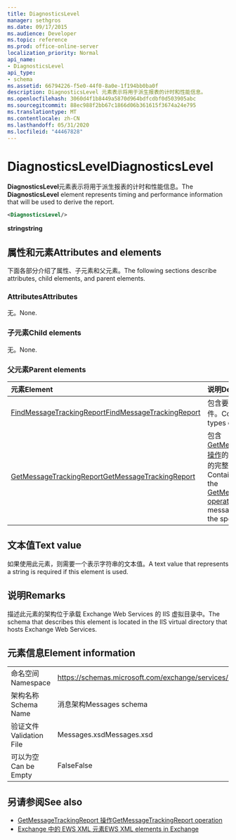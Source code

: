 ```yaml
---
title: DiagnosticsLevel
manager: sethgros
ms.date: 09/17/2015
ms.audience: Developer
ms.topic: reference
ms.prod: office-online-server
localization_priority: Normal
api_name:
- DiagnosticsLevel
api_type:
- schema
ms.assetid: 66794226-f5e0-44f0-8a0e-1f194bb0ba0f
description: DiagnosticsLevel 元素表示将用于派生报表的计时和性能信息。
ms.openlocfilehash: 3060d4f1b8449a5870d964bdfcdbf0d503905abc
ms.sourcegitcommit: 88ec988f2bb67c1866d06b361615f3674a24e795
ms.translationtype: MT
ms.contentlocale: zh-CN
ms.lasthandoff: 05/31/2020
ms.locfileid: "44467828"
---
```

# <a name="diagnosticslevel"></a><span data-ttu-id="76a59-103">DiagnosticsLevel</span><span class="sxs-lookup"><span data-stu-id="76a59-103">DiagnosticsLevel</span></span>

<span data-ttu-id="76a59-104">**DiagnosticsLevel**元素表示将用于派生报表的计时和性能信息。</span><span class="sxs-lookup"><span data-stu-id="76a59-104">The **DiagnosticsLevel** element represents timing and performance information that will be used to derive the report.</span></span> 
  
```XML
<DiagnosticsLevel/>
```

 <span data-ttu-id="76a59-105">**string**</span><span class="sxs-lookup"><span data-stu-id="76a59-105">**string**</span></span>
## <a name="attributes-and-elements"></a><span data-ttu-id="76a59-106">属性和元素</span><span class="sxs-lookup"><span data-stu-id="76a59-106">Attributes and elements</span></span>

<span data-ttu-id="76a59-107">下面各部分介绍了属性、子元素和父元素。</span><span class="sxs-lookup"><span data-stu-id="76a59-107">The following sections describe attributes, child elements, and parent elements.</span></span>
  
### <a name="attributes"></a><span data-ttu-id="76a59-108">Attributes</span><span class="sxs-lookup"><span data-stu-id="76a59-108">Attributes</span></span>

<span data-ttu-id="76a59-109">无。</span><span class="sxs-lookup"><span data-stu-id="76a59-109">None.</span></span>
  
### <a name="child-elements"></a><span data-ttu-id="76a59-110">子元素</span><span class="sxs-lookup"><span data-stu-id="76a59-110">Child elements</span></span>

<span data-ttu-id="76a59-111">无。</span><span class="sxs-lookup"><span data-stu-id="76a59-111">None.</span></span>
  
### <a name="parent-elements"></a><span data-ttu-id="76a59-112">父元素</span><span class="sxs-lookup"><span data-stu-id="76a59-112">Parent elements</span></span>

|<span data-ttu-id="76a59-113">**元素**</span><span class="sxs-lookup"><span data-stu-id="76a59-113">**Element**</span></span>|<span data-ttu-id="76a59-114">**说明**</span><span class="sxs-lookup"><span data-stu-id="76a59-114">**Description**</span></span>|
|:-----|:-----|
|[<span data-ttu-id="76a59-115">FindMessageTrackingReport</span><span class="sxs-lookup"><span data-stu-id="76a59-115">FindMessageTrackingReport</span></span>](findmessagetrackingreport.md) <br/> |<span data-ttu-id="76a59-116">包含要查找的邮件的类型的条件。</span><span class="sxs-lookup"><span data-stu-id="76a59-116">Contains criteria for the types of messages to find.</span></span>  <br/> |
|[<span data-ttu-id="76a59-117">GetMessageTrackingReport</span><span class="sxs-lookup"><span data-stu-id="76a59-117">GetMessageTrackingReport</span></span>](getmessagetrackingreport.md) <br/> |<span data-ttu-id="76a59-118">包含[GetMessageTrackingReport 操作](getmessagetrackingreport-operation.md)的请求，以检索指定 ID 的完整邮件跟踪报告。</span><span class="sxs-lookup"><span data-stu-id="76a59-118">Contains the request for the [GetMessageTrackingReport operation](getmessagetrackingreport-operation.md) to retrieve the full message tracking report for the specified ID.</span></span>  <br/> |
   
## <a name="text-value"></a><span data-ttu-id="76a59-119">文本值</span><span class="sxs-lookup"><span data-stu-id="76a59-119">Text value</span></span>

<span data-ttu-id="76a59-120">如果使用此元素，则需要一个表示字符串的文本值。</span><span class="sxs-lookup"><span data-stu-id="76a59-120">A text value that represents a string is required if this element is used.</span></span>
  
## <a name="remarks"></a><span data-ttu-id="76a59-121">说明</span><span class="sxs-lookup"><span data-stu-id="76a59-121">Remarks</span></span>

<span data-ttu-id="76a59-122">描述此元素的架构位于承载 Exchange Web Services 的 IIS 虚拟目录中。</span><span class="sxs-lookup"><span data-stu-id="76a59-122">The schema that describes this element is located in the IIS virtual directory that hosts Exchange Web Services.</span></span>
  
## <a name="element-information"></a><span data-ttu-id="76a59-123">元素信息</span><span class="sxs-lookup"><span data-stu-id="76a59-123">Element information</span></span>

|||
|:-----|:-----|
|<span data-ttu-id="76a59-124">命名空间</span><span class="sxs-lookup"><span data-stu-id="76a59-124">Namespace</span></span>  <br/> |https://schemas.microsoft.com/exchange/services/2006/messages  <br/> |
|<span data-ttu-id="76a59-125">架构名称</span><span class="sxs-lookup"><span data-stu-id="76a59-125">Schema Name</span></span>  <br/> |<span data-ttu-id="76a59-126">消息架构</span><span class="sxs-lookup"><span data-stu-id="76a59-126">Messages schema</span></span>  <br/> |
|<span data-ttu-id="76a59-127">验证文件</span><span class="sxs-lookup"><span data-stu-id="76a59-127">Validation File</span></span>  <br/> |<span data-ttu-id="76a59-128">Messages.xsd</span><span class="sxs-lookup"><span data-stu-id="76a59-128">Messages.xsd</span></span>  <br/> |
|<span data-ttu-id="76a59-129">可以为空</span><span class="sxs-lookup"><span data-stu-id="76a59-129">Can be Empty</span></span>  <br/> |<span data-ttu-id="76a59-130">False</span><span class="sxs-lookup"><span data-stu-id="76a59-130">False</span></span>  <br/> |
   
## <a name="see-also"></a><span data-ttu-id="76a59-131">另请参阅</span><span class="sxs-lookup"><span data-stu-id="76a59-131">See also</span></span>

- [<span data-ttu-id="76a59-132">GetMessageTrackingReport 操作</span><span class="sxs-lookup"><span data-stu-id="76a59-132">GetMessageTrackingReport operation</span></span>](getmessagetrackingreport-operation.md)
- [<span data-ttu-id="76a59-133">Exchange 中的 EWS XML 元素</span><span class="sxs-lookup"><span data-stu-id="76a59-133">EWS XML elements in Exchange</span></span>](ews-xml-elements-in-exchange.md)

